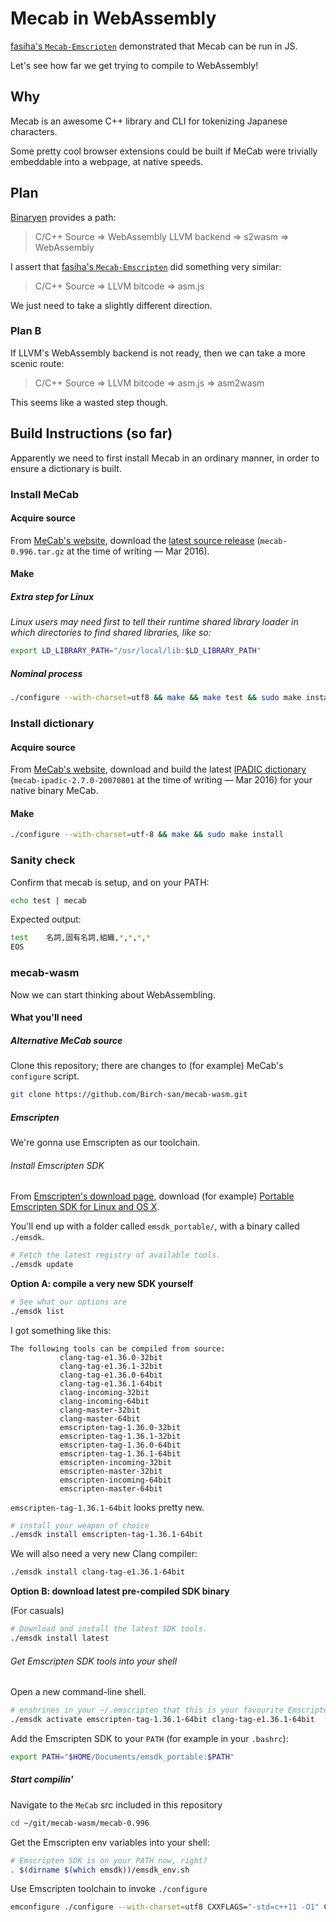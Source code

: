 # Mecab in WebAssembly

[fasiha's `Mecab-Emscripten`](https://github.com/fasiha/mecab-emscripten) demonstrated that Mecab can be run in JS.

Let's see how far we get trying to compile to WebAssembly!

## Why

Mecab is an awesome C++ library and CLI for tokenizing Japanese characters.

Some pretty cool browser extensions could be built if MeCab were trivially embeddable into a webpage, at native speeds.

## Plan

[Binaryen](https://github.com/WebAssembly/binaryen) provides a path:

> C/C++ Source ⇒ WebAssembly LLVM backend ⇒ s2wasm ⇒ WebAssembly

I assert that [fasiha's `Mecab-Emscripten`](https://github.com/fasiha/mecab-emscripten) did something very similar:

> C/C++ Source ⇒ LLVM bitcode ⇒ asm.js

We just need to take a slightly different direction.

### Plan B

If LLVM's WebAssembly backend is not ready, then we can take a more scenic route:

> C/C++ Source ⇒ LLVM bitcode ⇒ asm.js ⇒ asm2wasm

This seems like a wasted step though.

## Build Instructions (so far)

Apparently we need to first install Mecab in an ordinary manner, in order to ensure a dictionary is built.

### Install MeCab

#### Acquire source

From [MeCab's website](https://taku910.github.io/mecab/), download the [latest source release](https://drive.google.com/uc?export=download&id=0B4y35FiV1wh7cENtOXlicTFaRUE) (`mecab-0.996.tar.gz` at the time of writing — Mar 2016).

#### Make

##### Extra step for Linux

_Linux users may need first to tell their runtime shared library loader in which directories to find shared libraries, like so:_

```bash
export LD_LIBRARY_PATH="/usr/local/lib:$LD_LIBRARY_PATH"
```

##### Nominal process

```bash
./configure --with-charset=utf8 && make && make test && sudo make install
```

### Install dictionary

#### Acquire source

From [MeCab's website](https://taku910.github.io/mecab/), download and build the latest [IPADIC dictionary](https://drive.google.com/uc?export=download&id=0B4y35FiV1wh7MWVlSDBCSXZMTXM) (`mecab-ipadic-2.7.0-20070801` at the time of writing — Mar 2016) for your native binary MeCab.

#### Make

```bash
./configure --with-charset=utf-8 && make && sudo make install
```

### Sanity check

Confirm that mecab is setup, and on your PATH:

```bash
echo test | mecab
```

Expected output:

```bash
test    名詞,固有名詞,組織,*,*,*,*
EOS
```

### mecab-wasm

Now we can start thinking about WebAssembling.

#### What you'll need

##### Alternative MeCab source

Clone this repository; there are changes to (for example) MeCab's `configure` script.

```bash
git clone https://github.com/Birch-san/mecab-wasm.git
```

##### Emscripten

We're gonna use Emscripten as our toolchain.

###### Install Emscripten SDK

From [Emscripten's download page](https://kripken.github.io/emscripten-site/docs/getting_started/downloads.html), download (for example) [Portable Emscripten SDK for Linux and OS X](https://s3.amazonaws.com/mozilla-games/emscripten/releases/emsdk-portable.tar.gz).

You'll end up with a folder called `emsdk_portable/`, with a binary called `./emsdk`.

```bash
# Fetch the latest registry of available tools.
./emsdk update
```

**Option A: compile a very new SDK yourself**

```bash
# See what our options are
./emsdk list
```

I got something like this:

```
The following tools can be compiled from source:
           clang-tag-e1.36.0-32bit  
           clang-tag-e1.36.1-32bit  
           clang-tag-e1.36.0-64bit  
           clang-tag-e1.36.1-64bit  
           clang-incoming-32bit     
           clang-incoming-64bit     
           clang-master-32bit       
           clang-master-64bit       
           emscripten-tag-1.36.0-32bit
           emscripten-tag-1.36.1-32bit
           emscripten-tag-1.36.0-64bit
           emscripten-tag-1.36.1-64bit
           emscripten-incoming-32bit
           emscripten-master-32bit  
           emscripten-incoming-64bit
           emscripten-master-64bit  
```

`emscripten-tag-1.36.1-64bit` looks pretty new.

```bash
# install your weapon of choice
./emsdk install emscripten-tag-1.36.1-64bit
```

We will also need a very new Clang compiler:

```bash
./emsdk install clang-tag-e1.36.1-64bit
```

**Option B: download latest pre-compiled SDK binary**

(For casuals)

```bash
# Download and install the latest SDK tools.
./emsdk install latest
```

###### Get Emscripten SDK tools into your shell

Open a new command-line shell.

```bash
# enshrines in your ~/.emscripten that this is your favourite Emscripten version at the moment
./emsdk activate emscripten-tag-1.36.1-64bit clang-tag-e1.36.1-64bit
```

Add the Emscripten SDK to your `PATH` (for example in your `.bashrc`):

```bash
export PATH="$HOME/Documents/emsdk_portable:$PATH"
```

##### Start compilin'

Navigate to the `MeCab` src included in this repository

```bash
cd ~/git/mecab-wasm/mecab-0.996
```

Get the Emscripten env variables into your shell:

```bash
# Emscripten SDK is on your PATH now, right?
. $(dirname $(which emsdk))/emsdk_env.sh
```

Use Emscripten toolchain to invoke `./configure`

```bash
emconfigure ./configure --with-charset=utf8 CXXFLAGS="-std=c++11 -O1" CFLAGS="-O1"
```